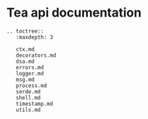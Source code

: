 # Tea api documentation

```eval_rst
.. toctree::
   :maxdepth: 3

   ctx.md
   decorators.md
   dsa.md
   errors.md
   logger.md
   msg.md
   process.md
   serde.md
   shell.md
   timestamp.md
   utils.md
```